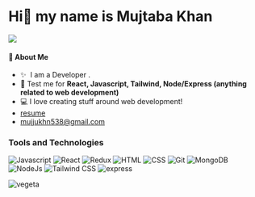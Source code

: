 <h1>Hi👋 my name is Mujtaba Khan</h1>

![](https://komarev.com/ghpvc/?username=mujtbkhn)


#### 👾 About Me
- ✨ &nbsp;I am a Developer .
- 🤡 Test me for **React, Javascript, Tailwind, Node/Express (anything related to web development)**
- 💻 I love creating stuff around web development!
- [resume](https://drive.google.com/file/d/1HtVzWiV88OjQhXknzh7iCErVOCs1aBdE/view?usp=drive_link)
- [mujjukhn538@gmail.com](mailto:mujjukhn538@gmail.com)

<h3 align="left">Tools and Technologies</h3>

![Javascript](https://readmebadge.vercel.app/badges/javascript.svg)
![React](https://readmebadge.vercel.app/badges/react.svg)
![Redux](https://github-readme-badges.vercel.app/badges/redux.png)
![HTML](https://readmebadge.vercel.app/badges/html.svg)
![CSS](https://readmebadge.vercel.app/badges/css.svg)
![Git](https://github-readme-badges.vercel.app/badges/git.png)
![MongoDB](https://github-readme-badges.vercel.app/badges/mongo.png)
![NodeJs](https://github-readme-badges.vercel.app/badges/node.png)
![Tailwind CSS](https://readmebadge.vercel.app/badges/tailwind.svg)
![express](https://github-readme-badges.vercel.app/badges/express.png)

![vegeta](https://github.com/mujtbkhn/mujtbkhn/assets/86319200/f70ed268-671c-4b52-8a68-3a5e2f9f34f0)

